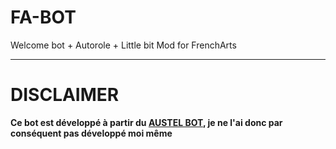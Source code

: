 # FA-BOT
Welcome bot + Autorole + Little bit Mod for FrenchArts

-----------------

# DISCLAIMER
**Ce bot est développé à partir du [AUSTEL BOT], je ne l'ai donc par conséquent pas développé moi même**


[AUSTEL BOT]: https://github.com/xecraft/austelbot "GitHub du bot"
